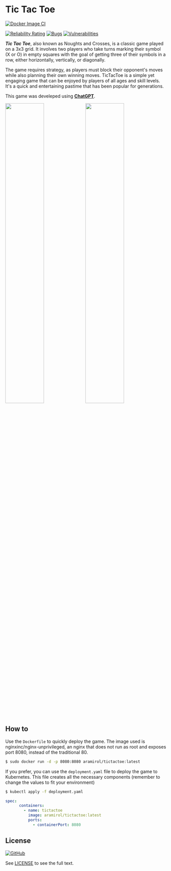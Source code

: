 # Tic Tac Toe

[![Docker Image CI](https://github.com/aramirol/tictactoe/actions/workflows/docker-image.yml/badge.svg)](https://github.com/aramirol/tictactoe/actions/workflows/docker-image.yml)

[![Reliability Rating](https://sonarcloud.io/api/project_badges/measure?project=aramirol_tictactoe&metric=reliability_rating)](https://sonarcloud.io/summary/new_code?id=aramirol_tictactoe)
[![Bugs](https://sonarcloud.io/api/project_badges/measure?project=aramirol_tictactoe&metric=bugs)](https://sonarcloud.io/summary/new_code?id=aramirol_tictactoe)
[![Vulnerabilities](https://sonarcloud.io/api/project_badges/measure?project=aramirol_tictactoe&metric=vulnerabilities)](https://sonarcloud.io/summary/new_code?id=aramirol_tictactoe)

***Tic Tac Toe***, also known as Noughts and Crosses, is a classic game played on a 3x3 grid. It involves two players who take turns marking their symbol (X or O) in empty squares with the goal of getting three of their symbols in a row, either horizontally, vertically, or diagonally. 

The game requires strategy, as players must block their opponent's moves while also planning their own winning moves. TicTacToe is a simple yet engaging game that can be enjoyed by players of all ages and skill levels. It's a quick and entertaining pastime that has been popular for generations.

This game was develeped using **[ChatGPT](https://openai.com/chatgpt)**.

<img src="https://aramirol.github.io/custom-resources/images/tictactoe_light.png" width="49%" /> <img src="https://aramirol.github.io/custom-resources/images/tictactoe_dark.png" width="49%" />

## How to

Use the `Dockerfile` to quickly deploy the game. The image used is nginxinc/nginx-unprivileged, an nginx that does not run as root and exposes port 8080, instead of the traditional 80.

```sh
$ sudo docker run -d -p 8080:8080 aramirol/tictactoe:latest
```

If you prefer, you can use the `deployment.yaml` file to deploy the game to Kubernetes. This file creates all the necessary components (remember to change the values to fit your environment)

```sh
$ kubectl apply -f deployment.yaml
```

```yml
spec:
      containers:
        - name: tictactoe
          image: aramirol/tictactoe:latest
          ports:
            - containerPort: 8080
```

## License

[![GitHub](https://img.shields.io/github/license/aramirol/tictactoe)](https://github.com/aramirol/tictactoe/blob/main/LICENSE)

See [LICENSE](https://github.com/aramirol/tictactoe/blob/main/LICENSE) to see the full text.

